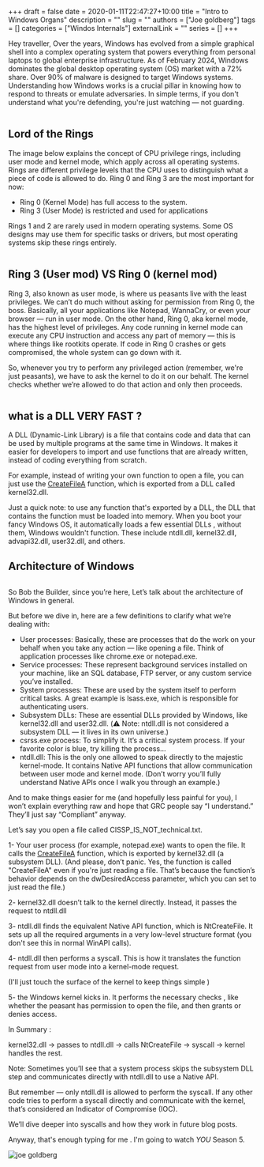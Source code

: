 +++ 
draft = false
date = 2020-01-11T22:47:27+10:00
title = "Intro to Windows Organs"
description = ""
slug = ""
authors = ["Joe goldberg"]
tags = []
categories = ["Windos Internals"]
externalLink = ""
series = []
+++

Hey traveller,
Over the years, Windows has evolved from a simple graphical shell into a complex operating system that powers everything from personal laptops to global enterprise infrastructure. As of February 2024, Windows dominates the global desktop operating system (OS) market with a 72% share. Over 90% of malware is designed to target Windows systems. Understanding how Windows works is a crucial pillar in knowing how to respond to threats or emulate adversaries. In simple terms, if you don't understand what you're defending, you're just watching — not guarding. 


<img src="/images/windows-arti/who-will-win.jpg" alt=""
     style="border-radius: 0 !important; clip-path: none !important; width: auto; height: auto;">

## Lord of the Rings

The image below explains the concept of CPU privilege rings, including user mode and kernel mode, which apply across all operating systems.
Rings are different privilege levels that the CPU uses to distinguish what a piece of code is allowed to do. Ring 0 and Ring 3 are the most important for now:
- Ring 0 (Kernel Mode) has full access to the system.
- Ring 3 (User Mode) is restricted and used for applications

Rings 1 and 2 are rarely used in modern operating systems. Some OS designs may use them for specific tasks or drivers, but most operating systems skip these rings entirely.

<img src="/images/windows-arti/rings.jpg" alt=""
     style="border-radius: 0 !important; clip-path: none !important; width: auto; height: auto;">


## Ring 3 (User mod) VS Ring 0 (kernel mod) 

Ring 3, also known as user mode, is where us peasants live with the least privileges. We can’t do much without asking for permission from Ring 0, the boss. Basically, all your applications like Notepad, WannaCry, or even your browser — run in user mode. On the other hand, Ring 0, aka kernel mode, has the highest level of privileges. Any code running in kernel mode can execute any CPU instruction and access any part of memory — this is where things like rootkits operate. If code in Ring 0 crashes or gets compromised, the whole system can go down with it. 

So, whenever you try to perform any privileged action (remember, we're just peasants), we have to ask the kernel to do it on our behalf. The kernel checks whether we’re allowed to do that action and only then proceeds.

<img src="/images/windows-arti/rings1.jpg" alt=""
     style="border-radius: 0 !important; clip-path: none !important; width: auto; height: auto;">

## what is a DLL VERY FAST ? 

A DLL (Dynamic-Link Library) is a file that contains code and data that can be used by multiple programs at the same time in Windows. It makes it easier for developers to import and use functions that are already written, instead of coding everything from scratch. 

For example, instead of writing your own function to open a file, you can just use the [CreateFileA](https://learn.microsoft.com/en-us/windows/win32/api/fileapi/nf-fileapi-createfilea) function, which is exported from a DLL called kernel32.dll.
 

Just a quick note: to use any function that's exported by a DLL, the DLL that contains the function must be loaded into memory. When you boot your fancy Windows OS, it automatically loads a few essential DLLs , without them, Windows wouldn't function. These include ntdll.dll, kernel32.dll, advapi32.dll, user32.dll, and others.

## Architecture of Windows

<img src="/images/windows-arti/windows-arti.jpg" alt=""
     style="border-radius: 0 !important; clip-path: none !important; width: auto; height: auto;">

So Bob the Builder, since you’re here, Let’s talk about the architecture of Windows in general.

But before we dive in, here are a few definitions to clarify what we’re dealing with:

- User processes: Basically, these are processes that do the work on your behalf when you take any action — like opening a file. Think of application processes like chrome.exe or notepad.exe.
- Service processes: These represent background services installed on your machine, like an SQL database, FTP server, or any custom service you’ve installed.
- System processes: These are used by the system itself to perform critical tasks. A great example is lsass.exe, which is responsible for authenticating users.
- Subsystem DLLs: These are essential DLLs provided by Windows, like kernel32.dll and user32.dll. (⚠️ Note: ntdll.dll is not considered a subsystem DLL — it lives in its own universe.)
- csrss.exe process: To simplify it. It’s a critical system process. If your favorite color is blue, try killing the process… 
- ntdll.dll: This is the only one allowed to speak directly to the majestic kernel-mode.
It contains Native API functions that allow communication between user mode and kernel mode. (Don’t worry you’ll fully understand Native APIs once I walk you through an example.)

     
     
And to make things easier for me (and hopefully less painful for you), I won’t explain everything raw and hope that GRC people say “I understand.”
They’ll just say “Compliant” anyway. 


Let’s say you open a file called CISSP_IS_NOT_technical.txt.

1- Your user process (for example, notepad.exe) wants to open the file. It calls the [CreateFileA](https://learn.microsoft.com/en-us/windows/win32/api/fileapi/nf-fileapi-createfilea) function, which is exported by kernel32.dll (a subsystem DLL). (And please, don’t panic. Yes, the function is called "CreateFileA" even if you're just reading a file. That’s because the function’s behavior depends on the dwDesiredAccess parameter, which you can set to just read the file.)

2- kernel32.dll doesn’t talk to the kernel directly. Instead, it passes the request to ntdll.dll

3- ntdll.dll finds the equivalent Native API function, which is NtCreateFile. It sets up all the required arguments in a very low-level structure format (you don't see this in normal WinAPI calls).

4- ntdll.dll then performs a syscall. This is how it translates the function request from user mode into a kernel-mode request.

(I'll just touch the surface of the kernel to keep things simple )

5- the Windows kernel kicks in. It performs the necessary checks , like whether the peasant has permission to open the file, and then grants or denies access.


In Summary :

kernel32.dll → passes to ntdll.dll → calls NtCreateFile → syscall → kernel handles the rest.

Note: Sometimes you’ll see that a system process skips the subsystem DLL step and communicates directly with ntdll.dll to use a Native API.

But remember — only ntdll.dll is allowed to perform the syscall.
If any other code tries to perform a syscall directly and communicate with the kernel, that’s considered an Indicator of Compromise (IOC).

We’ll dive deeper into syscalls and how they work in future blog posts.


Anyway, that's enough typing for me . I'm going to watch _YOU_ Season 5.

<img src="/images/windows-arti/joe.gif" alt="joe goldberg"
       style="border-radius: 0 !important; clip-path: none !important; width: auto; height: auto;">